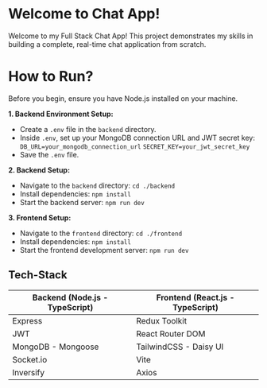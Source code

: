 # Welcome to Chat App!

Welcome to my Full Stack Chat App! This project demonstrates my skills in building a complete, real-time chat application from scratch. 


# How to Run?
Before you begin, ensure you have Node.js installed on your machine.

**1. Backend Environment Setup:** 
-   Create a `.env` file in the `backend` directory.
-   Inside `.env`, set up your MongoDB connection URL and JWT secret key:    
	`DB_URL=your_mongodb_connection_url`
	`SECRET_KEY=your_jwt_secret_key` 
-   Save the `.env` file.

**2. Backend Setup:** 
-   Navigate to the `backend` directory: `cd ./backend`
-   Install dependencies: `npm install`
-   Start the backend server: `npm run dev`
	
**3. Frontend Setup:**
-   Navigate to the `frontend` directory: `cd ./frontend`
-   Install dependencies: `npm install`
-   Start the frontend development server: `npm run dev`

## Tech-Stack

|Backend (Node.js - TypeScript)  |Frontend (React.js - TypeScript) |
|--------------------------------|---------------------------------|
|Express                         |Redux Toolkit                    |
|JWT                             |React Router DOM                 |
|MongoDB - Mongoose              |TailwindCSS - Daisy UI           |
|Socket.io                       |Vite                             |
|Inversify                       |Axios                            |